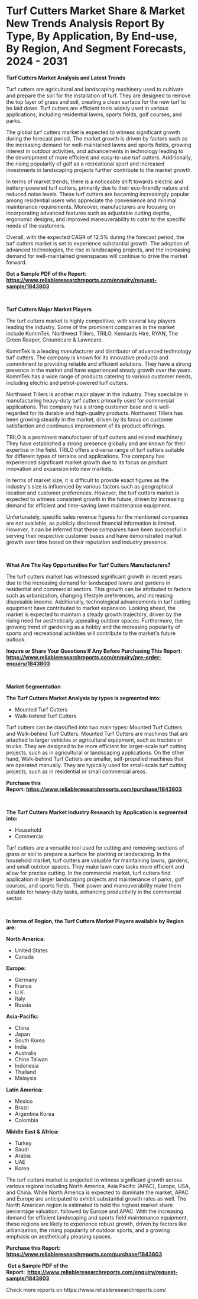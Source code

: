 <p><h1>Turf Cutters Market Share & Market New Trends Analysis Report By Type, By Application, By End-use, By Region, And Segment Forecasts, 2024 - 2031</h1></p><p><strong>Turf Cutters Market Analysis and Latest Trends</strong></p>
<p><p>Turf cutters are agricultural and landscaping machinery used to cultivate and prepare the soil for the installation of turf. They are designed to remove the top layer of grass and soil, creating a clean surface for the new turf to be laid down. Turf cutters are efficient tools widely used in various applications, including residential lawns, sports fields, golf courses, and parks.</p><p>The global turf cutters market is expected to witness significant growth during the forecast period. The market growth is driven by factors such as the increasing demand for well-maintained lawns and sports fields, growing interest in outdoor activities, and advancements in technology leading to the development of more efficient and easy-to-use turf cutters. Additionally, the rising popularity of golf as a recreational sport and increased investments in landscaping projects further contribute to the market growth.</p><p>In terms of market trends, there is a noticeable shift towards electric and battery-powered turf cutters, primarily due to their eco-friendly nature and reduced noise levels. These turf cutters are becoming increasingly popular among residential users who appreciate the convenience and minimal maintenance requirements. Moreover, manufacturers are focusing on incorporating advanced features such as adjustable cutting depths, ergonomic designs, and improved maneuverability to cater to the specific needs of the customers.</p><p>Overall, with the expected CAGR of 12.5% during the forecast period, the turf cutters market is set to experience substantial growth. The adoption of advanced technologies, the rise in landscaping projects, and the increasing demand for well-maintained greenspaces will continue to drive the market forward.</p></p>
<p><strong>Get a Sample PDF of the Report:&nbsp; <a href="https://www.reliableresearchreports.com/enquiry/request-sample/1843803">https://www.reliableresearchreports.com/enquiry/request-sample/1843803</a></strong></p>
<p>&nbsp;</p>
<p><strong>Turf Cutters Major Market Players</strong></p>
<p><p>The turf cutters market is highly competitive, with several key players leading the industry. Some of the prominent companies in the market include KommTek, Northwest Tillers, TRILO, Kennards Hire, RYAN, The Green Reaper, Groundcare & Lawncare.</p><p>KommTek is a leading manufacturer and distributor of advanced technology turf cutters. The company is known for its innovative products and commitment to providing reliable and efficient solutions. They have a strong presence in the market and have experienced steady growth over the years. KommTek has a wide range of products catering to various customer needs, including electric and petrol-powered turf cutters.</p><p>Northwest Tillers is another major player in the industry. They specialize in manufacturing heavy-duty turf cutters primarily used for commercial applications. The company has a strong customer base and is well-regarded for its durable and high-quality products. Northwest Tillers has been growing steadily in the market, driven by its focus on customer satisfaction and continuous improvement of its product offerings.</p><p>TRILO is a prominent manufacturer of turf cutters and related machinery. They have established a strong presence globally and are known for their expertise in the field. TRILO offers a diverse range of turf cutters suitable for different types of terrains and applications. The company has experienced significant market growth due to its focus on product innovation and expansion into new markets.</p><p>In terms of market size, it is difficult to provide exact figures as the industry's size is influenced by various factors such as geographical location and customer preferences. However, the turf cutters market is expected to witness consistent growth in the future, driven by increasing demand for efficient and time-saving lawn maintenance equipment.</p><p>Unfortunately, specific sales revenue figures for the mentioned companies are not available, as publicly disclosed financial information is limited. However, it can be inferred that these companies have been successful in serving their respective customer bases and have demonstrated market growth over time based on their reputation and industry presence.</p></p>
<p>&nbsp;</p>
<p><strong>What Are The Key Opportunities For Turf Cutters Manufacturers?</strong></p>
<p><p>The turf cutters market has witnessed significant growth in recent years due to the increasing demand for landscaped lawns and gardens in residential and commercial sectors. This growth can be attributed to factors such as urbanization, changing lifestyle preferences, and increasing disposable income. Additionally, technological advancements in turf cutting equipment have contributed to market expansion. Looking ahead, the market is expected to maintain a steady growth trajectory, driven by the rising need for aesthetically appealing outdoor spaces. Furthermore, the growing trend of gardening as a hobby and the increasing popularity of sports and recreational activities will contribute to the market's future outlook.</p></p>
<p><strong>Inquire or Share Your Questions If Any Before Purchasing This Report: <a href="https://www.reliableresearchreports.com/enquiry/pre-order-enquiry/1843803">https://www.reliableresearchreports.com/enquiry/pre-order-enquiry/1843803</a></strong></p>
<p>&nbsp;</p>
<p><strong>Market Segmentation</strong></p>
<p><strong>The Turf Cutters Market Analysis by types is segmented into:</strong></p>
<p><ul><li>Mounted Turf Cutters</li><li>Walk-behind Turf Cutters</li></ul></p>
<p><p>Turf cutters can be classified into two main types: Mounted Turf Cutters and Walk-behind Turf Cutters. Mounted Turf Cutters are machines that are attached to larger vehicles or agricultural equipment, such as tractors or trucks. They are designed to be more efficient for larger-scale turf cutting projects, such as in agricultural or landscaping applications. On the other hand, Walk-behind Turf Cutters are smaller, self-propelled machines that are operated manually. They are typically used for small-scale turf cutting projects, such as in residential or small commercial areas.</p></p>
<p><strong>Purchase this Report:&nbsp;<a href="https://www.reliableresearchreports.com/purchase/1843803">https://www.reliableresearchreports.com/purchase/1843803</a></strong></p>
<p>&nbsp;</p>
<p><strong>The Turf Cutters Market Industry Research by Application is segmented into:</strong></p>
<p><ul><li>Household</li><li>Commercia</li></ul></p>
<p><p>Turf cutters are a versatile tool used for cutting and removing sections of grass or soil to prepare a surface for planting or landscaping. In the household market, turf cutters are valuable for maintaining lawns, gardens, and small outdoor spaces. They make lawn care tasks more efficient and allow for precise cutting. In the commercial market, turf cutters find application in larger landscaping projects and maintenance of parks, golf courses, and sports fields. Their power and maneuverability make them suitable for heavy-duty tasks, enhancing productivity in the commercial sector.</p></p>
<p>&nbsp;</p>
<p><strong>In terms of Region, the Turf Cutters Market Players available by Region are:</strong></p>
<p>
    <p> <strong> North America: </strong>
        <ul>
            <li>United States</li>
            <li>Canada</li>
        </ul>
        </p> 
    <p> <strong> Europe: </strong>
        <ul>
            <li>Germany</li>
            <li>France</li>
            <li>U.K.</li>
            <li>Italy</li>
            <li>Russia</li>
        </ul>
        </p> 
    <p> <strong> Asia-Pacific: </strong>
        <ul>
            <li>China</li>
            <li>Japan</li>
            <li>South Korea</li>
            <li>India</li>
            <li>Australia</li>
            <li>China Taiwan</li>
            <li>Indonesia</li>
            <li>Thailand</li>
            <li>Malaysia</li>
        </ul>
        </p> 
    <p> <strong> Latin America: </strong>
        <ul>
            <li>Mexico</li>
            <li>Brazil</li>
            <li>Argentina Korea</li>
            <li>Colombia</li>
        </ul>
        </p> 
    <p> <strong> Middle East & Africa: </strong>
        <ul>
            <li>Turkey</li>
            <li>Saudi</li>
            <li>Arabia</li>
            <li>UAE</li>
            <li>Korea</li>
        </ul>
    </p>
    </p>
<p><p>The turf cutters market is projected to witness significant growth across various regions including North America, Asia Pacific (APAC), Europe, USA, and China. While North America is expected to dominate the market, APAC and Europe are anticipated to exhibit substantial growth rates as well. The North American region is estimated to hold the highest market share percentage valuation, followed by Europe and APAC. With the increasing demand for efficient landscaping and sports field maintenance equipment, these regions are likely to experience robust growth, driven by factors like urbanization, the rising popularity of outdoor sports, and a growing emphasis on aesthetically pleasing spaces.</p></p>
<p><strong>Purchase this Report: <a href="https://www.reliableresearchreports.com/purchase/1843803">https://www.reliableresearchreports.com/purchase/1843803</a></strong></p>
<p>&nbsp;<strong>Get a Sample PDF of the Report:&nbsp;&nbsp;<a href="https://www.reliableresearchreports.com/enquiry/request-sample/1843803">https://www.reliableresearchreports.com/enquiry/request-sample/1843803</a></strong></p>
<p><strong></strong></p>
<p>Check more reports on https://www.reliableresearchreports.com/</p>